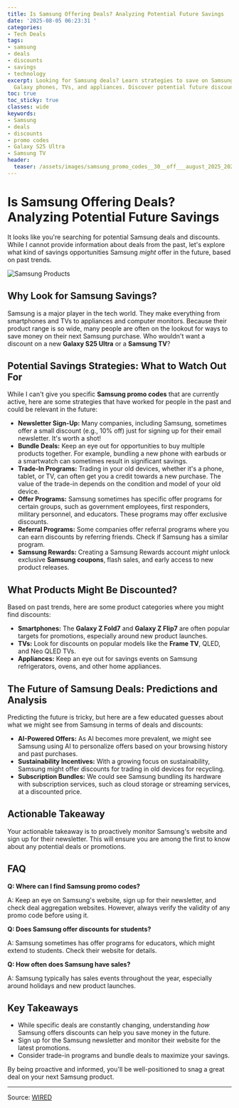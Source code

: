 ```yaml
---
title: Is Samsung Offering Deals? Analyzing Potential Future Savings
date: '2025-08-05 06:23:31 '
categories:
- Tech Deals
tags:
- samsung
- deals
- discounts
- savings
- technology
excerpt: Looking for Samsung deals? Learn strategies to save on Samsung products like
  Galaxy phones, TVs, and appliances. Discover potential future discounts.
toc: true
toc_sticky: true
classes: wide
keywords:
- Samsung
- deals
- discounts
- promo codes
- Galaxy S25 Ultra
- Samsung TV
header:
  teaser: /assets/images/samsung_promo_codes__30__off___august_2025_20250805062331.jpg
---
```


# Is Samsung Offering Deals? Analyzing Potential Future Savings

It looks like you're searching for potential Samsung deals and discounts. While I cannot provide information about deals from the past, let's explore what kind of savings opportunities Samsung *might* offer in the future, based on past trends.

![Samsung Products](https://media.wired.com/photos/66ea077251891e6d3cb5d5cf/master/pass/WIRED-Coupons-3.jpg)

## Why Look for Samsung Savings?

Samsung is a major player in the tech world. They make everything from smartphones and TVs to appliances and computer monitors. Because their product range is so wide, many people are often on the lookout for ways to save money on their next Samsung purchase. Who wouldn't want a discount on a new **Galaxy S25 Ultra** or a **Samsung TV**?

## Potential Savings Strategies: What to Watch Out For

While I can't give you specific **Samsung promo codes** that are currently active, here are some strategies that have worked for people in the past and could be relevant in the future:

*   **Newsletter Sign-Up:** Many companies, including Samsung, sometimes offer a small discount (e.g., 10% off) just for signing up for their email newsletter. It's worth a shot!
*   **Bundle Deals:** Keep an eye out for opportunities to buy multiple products together. For example, bundling a new phone with earbuds or a smartwatch can sometimes result in significant savings.
*   **Trade-In Programs:** Trading in your old devices, whether it's a phone, tablet, or TV, can often get you a credit towards a new purchase. The value of the trade-in depends on the condition and model of your old device.
*   **Offer Programs:** Samsung sometimes has specific offer programs for certain groups, such as government employees, first responders, military personnel, and educators. These programs may offer exclusive discounts.
*   **Referral Programs:** Some companies offer referral programs where you can earn discounts by referring friends. Check if Samsung has a similar program.
*   **Samsung Rewards:** Creating a Samsung Rewards account *might* unlock exclusive **Samsung coupons**, flash sales, and early access to new product releases.

## What Products Might Be Discounted?

Based on past trends, here are some product categories where you might find discounts:

*   **Smartphones:** The **Galaxy Z Fold7** and **Galaxy Z Flip7** are often popular targets for promotions, especially around new product launches.
*   **TVs:** Look for discounts on popular models like the **Frame TV**, QLED, and Neo QLED TVs.
*   **Appliances:** Keep an eye out for savings events on Samsung refrigerators, ovens, and other home appliances.

## The Future of Samsung Deals: Predictions and Analysis

Predicting the future is tricky, but here are a few educated guesses about what we might see from Samsung in terms of deals and discounts:

*   **AI-Powered Offers:** As AI becomes more prevalent, we might see Samsung using AI to personalize offers based on your browsing history and past purchases.
*   **Sustainability Incentives:** With a growing focus on sustainability, Samsung might offer discounts for trading in old devices for recycling.
*   **Subscription Bundles:** We could see Samsung bundling its hardware with subscription services, such as cloud storage or streaming services, at a discounted price.

## Actionable Takeaway

Your actionable takeaway is to proactively monitor Samsung's website and sign up for their newsletter. This will ensure you are among the first to know about any potential deals or promotions.

## FAQ

**Q: Where can I find Samsung promo codes?**

A: Keep an eye on Samsung's website, sign up for their newsletter, and check deal aggregation websites. However, always verify the validity of any promo code before using it.

**Q: Does Samsung offer discounts for students?**

A: Samsung sometimes has offer programs for educators, which might extend to students. Check their website for details.

**Q: How often does Samsung have sales?**

A: Samsung typically has sales events throughout the year, especially around holidays and new product launches.

## Key Takeaways

*   While specific deals are constantly changing, understanding *how* Samsung offers discounts can help you save money in the future.
*   Sign up for the Samsung newsletter and monitor their website for the latest promotions.
*   Consider trade-in programs and bundle deals to maximize your savings.

By being proactive and informed, you'll be well-positioned to snag a great deal on your next Samsung product.

---

Source: [WIRED](https://www.wired.com/story/samsung-promo-codes/)